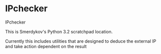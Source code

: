 IPchecker
=========

IPchecker

  This is Smerdykov's Python 3.2 scratchpad location. 
  
  Currently this includes utilities that are designed to deduce the external IP and take action dependent on the result
